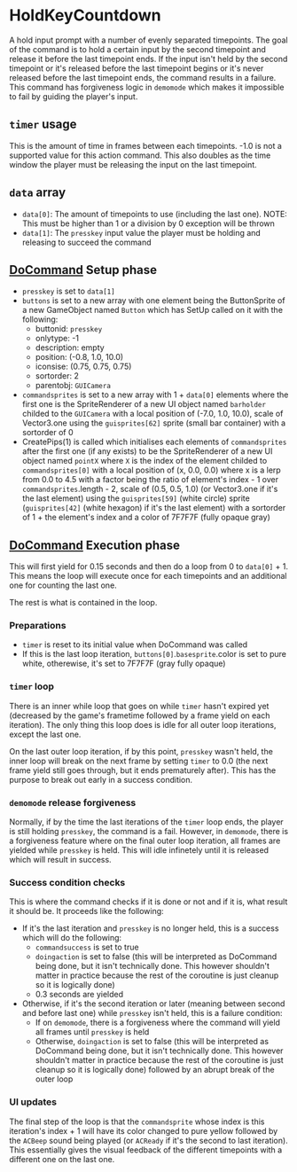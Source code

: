 # HoldKeyCountdown
A hold input prompt with a number of evenly separated timepoints. The goal of the command is to hold a certain input by the second timepoint and release it before the last timepoint ends. If the input isn't held by the second timepoint or it's released before the last timepoint begins or it's never released before the last timepoint ends, the command results in a failure. This command has forgiveness logic in `demomode` which makes it impossible to fail by guiding the player's input.

## `timer` usage
This is the amount of time in frames between each timepoints. -1.0 is not a supported value for this action command. This also doubles as the time window the player must be releasing the input on the last timepoint.

## `data` array

- `data[0]`: The amount of timepoints to use (including the last one). NOTE: This must be higher than 1 or a division by 0 exception will be thrown
- `data[1]`: The `presskey` input value the player must be holding and releasing to succeed the command

## [DoCommand](../DoCommand.md) Setup phase

- `presskey` is set to `data[1]`
- `buttons` is set to a new array with one element being the ButtonSprite of a new GameObject named `Button` which has SetUp called on it with the following:
    - buttonid: `presskey`
    - onlytype: -1
    - description: empty
    - position: (-0.8, 1.0, 10.0)
    - iconsise: (0.75, 0.75, 0.75)
    - sortorder: 2
    - parentobj: `GUICamera`
- `commandsprites` is set to a new array with 1 + `data[0]` elements where the first one is the SpriteRenderer of a new UI object named `barholder` childed to the `GUICamera` with a local position of (-7.0, 1.0, 10.0), scale of Vector3.one using the `guisprites[62]` sprite (small bar container) with a sortorder of 0
- CreatePips(1) is called which initialises each elements of `commandsprites` after the first one (if any exists) to be the SpriteRenderer of a new UI object named `pointX` where `X` is the index of the element childed to `commandsprites[0]` with a local position of (x, 0.0, 0.0) where x is a lerp from 0.0 to 4.5 with a factor being the ratio of element's index - 1 over `commandsprites`.length - 2, scale of (0.5, 0.5, 1.0) (or Vector3.one if it's the last element) using the `guisprites[59]` (white circle) sprite (`guisprites[42]` (white hexagon) if it's the last element) with a sortorder of 1 + the element's index and a color of 7F7F7F (fully opaque gray)

## [DoCommand](../DoCommand.md) Execution phase
This will first yield for 0.15 seconds and then do a loop from 0 to `data[0]` + 1. This means the loop will execute once for each timepoints and an additional one for counting the last one.

The rest is what is contained in the loop.

### Preparations

- `timer` is reset to its initial value when DoCommand was called
- If this is the last loop iteration, `buttons[0]`.`basesprite`.color is set to pure white, otherewise, it's set to 7F7F7F (gray fully opaque)

### `timer` loop
There is an inner while loop that goes on while `timer` hasn't expired yet (decreased by the game's frametime followed by a frame yield on each iteration). The only thing this loop does is idle for all outer loop iterations, except the last one.

On the last outer loop iteration, if by this point, `presskey` wasn't held, the inner loop will break on the next frame by setting `timer` to 0.0 (the next frame yield still goes through, but it ends prematurely after). This has the purpose to break out early in a success condition.

### `demomode` release forgiveness
Normally, if by the time the last iterations of the `timer` loop ends, the player is still holding `presskey`, the command is a fail. However, in `demomode`, there is a forgiveness feature where on the final outer loop iteration, all frames are yielded while `presskey` is held. This will idle infinetely until it is released which will result in success.

### Success condition checks
This is where the command checks if it is done or not and if it is, what result it should be. It proceeds like the following:

- If it's the last iteration and `presskey` is no longer held, this is a success which will do the following:
    - `commandsuccess` is set to true
    - `doingaction` is set to false (this will be interpreted as DoCommand being done, but it isn't technically done. This however shouldn't matter in practice because the rest of the coroutine is just cleanup so it is logically done)
    - 0.3 seconds are yielded
- Otherwise, if it's the second iteration or later (meaning between second and before last one) while `presskey` isn't held, this is a failure condition:
    - If on `demomode`, there is a forgiveness where the command will yield all frames until `presskey` is held
    - Otherwise, `doingaction` is set to false (this will be interpreted as DoCommand being done, but it isn't technically done. This however shouldn't matter in practice because the rest of the coroutine is just cleanup so it is logically done) followed by an abrupt break of the outer loop

### UI updates
The final step of the loop is that the `commandsprite` whose index is this iteration's index + 1 will have its color changed to pure yellow followed by the `ACBeep` sound being played (or `ACReady` if it's the second to last iteration). This essentially gives the visual feedback of the different timepoints with a different one on the last one.
